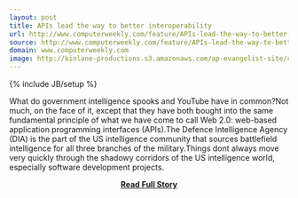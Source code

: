 ```yaml
---
layout: post
title: APIs lead the way to better interoperability
url: http://www.computerweekly.com/feature/APIs-lead-the-way-to-better-interoperability
source: http://www.computerweekly.com/feature/APIs-lead-the-way-to-better-interoperability
domain: www.computerweekly.com
image: http://kinlane-productions.s3.amazonaws.com/ap-evangelist-site/curated/screenshots/9352_api500_com.png
---
```

{% include JB/setup %}<p>What do government intelligence spooks and YouTube have in common?Not much, on the face of it, except that they have both bought into the same fundamental principle of what we have come to call Web 2.0: web-based application programming interfaces (APIs).The Defence Intelligence Agency (DIA) is the part of the US intelligence community that sources battlefield intelligence for all three branches of the military.Things dont always move very quickly through the shadowy corridors of the US intelligence world, especially software development projects.</p>
<center><p><a href="http://www.computerweekly.com/feature/APIs-lead-the-way-to-better-interoperability" style='padding:25px; font-sze:18px; font-weight: bold;'>Read Full Story</a></p></center>
